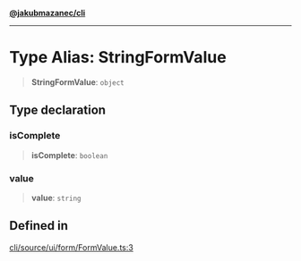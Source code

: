 [**@jakubmazanec/cli**](../README.md)

---

# Type Alias: StringFormValue

> **StringFormValue**: `object`

## Type declaration

### isComplete

> **isComplete**: `boolean`

### value

> **value**: `string`

## Defined in

[cli/source/ui/form/FormValue.ts:3](https://github.com/jakubmazanec/tools/blob/a9765e3de8390a6e57bec51efaeb411fbd7881ab/packages/cli/source/ui/form/FormValue.ts#L3)
